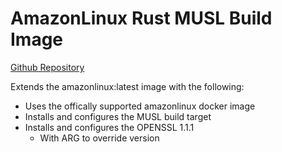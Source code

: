 # AmazonLinux Rust MUSL Build Image

[Github Repository](github.com/omnivers3/amazon-rust-musl)

Extends the amazonlinux:latest image with the following:
- Uses the offically supported amazonlinux docker image
- Installs and configures the MUSL build target
- Installs and configures the OPENSSL 1.1.1
    - With ARG to override version